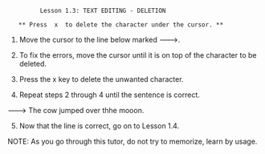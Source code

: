 		     Lesson 1.3: TEXT EDITING - DELETION

	   ** Press  x  to delete the character under the cursor. **

  1. Move the cursor to the line below marked --->.

  2. To fix the errors, move the cursor until it is on top of the     character to be deleted.

  3. Press the	x  key to delete the unwanted character.

  4. Repeat steps 2 through 4 until the sentence is correct.

---> The cow jumped over thhe mooon.

  5. Now that the line is correct, go on to Lesson 1.4.

NOTE: As you go through this tutor, do not try to memorize, learn by usage.
